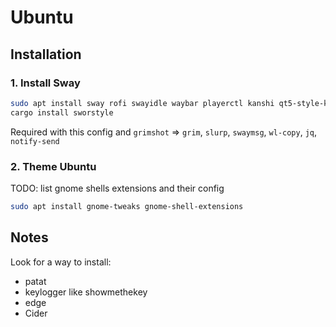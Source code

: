 # Ubuntu

## Installation

### 1. Install Sway

```bash
sudo apt install sway rofi swayidle waybar playerctl kanshi qt5-style-kvantum qt5-style-kvantum-themes sway-notification-center
cargo install sworstyle
```

Required with this config and `grimshot` => `grim`, `slurp`, `swaymsg`, `wl-copy`, `jq`, `notify-send`

### 2. Theme Ubuntu

TODO: list gnome shells extensions and their config

```bash
sudo apt install gnome-tweaks gnome-shell-extensions
```

## Notes

Look for a way to install:

- patat
- keylogger like showmethekey
- edge
- Cider
